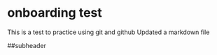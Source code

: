# onboarding test

This is a test to practice using git and github
Updated a markdown file

##subheader
